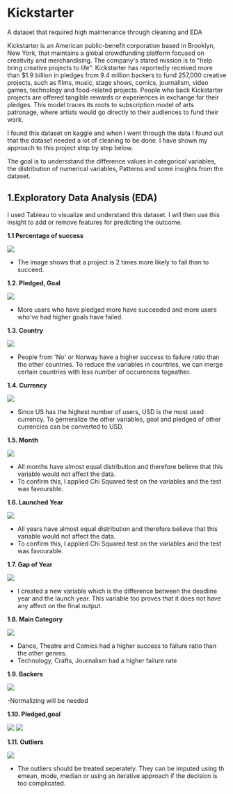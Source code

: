 # Kickstarter
A dataset that required high maintenance through cleaning and EDA

Kickstarter is an American public-benefit corporation based in Brooklyn, New York, that maintains a global crowdfunding platform focused on creativity and merchandising. The company's stated mission is to "help bring creative projects to life". Kickstarter has reportedly received more than $1.9 billion in pledges from 9.4 million backers to fund 257,000 creative projects, such as films, music, stage shows, comics, journalism, video games, technology and food-related projects.
People who back Kickstarter projects are offered tangible rewards or experiences in exchange for their pledges. This model traces its roots to subscription model of arts patronage, where artists would go directly to their audiences to fund their work.

I found this dataset on kaggle and when I went through the data I found out that the dataset needed a lot of cleaning to be done. I have shown my approach to this project step by step below.

The goal is to undersstand the difference values in categorical variables, the distribution of numerical variables, Patterns and some insights from the dataset.

## 1.Exploratory Data Analysis (EDA)

I used Tableau to visualize and understand this dataset. I will then use this insight to add or remove features for predicting the outcome.

**1.1 Percentage of success**

![](Images/1.png)

- The image shows that a project is 2 times more likely to fail than to succeed.

**1.2. Pledged, Goal**

![](Images/2.0.png)

- More users who have pledged more have succeeded and more users who've had higher goals have failed.

**1.3. Country**

![](Images/3.0.png)

- People from 'No' or Norway have a higher success to failure ratio than the other countries. To reduce the variables in countries, we can merge certain countries with less number of occurences togeather.

**1.4. Currency**

![](Images/4.0.png)

- Since US has the highest number of users, USD is the most used currency. To gerneralize the other variables, goal and pledged of other currencies can be converted to USD.

**1.5. Month**

![](Images/5.0.png)

- All months have almost equal distribution and therefore believe that this variable would not affect the data.
- To confirm this, I applied Chi Squared test on the variables and the test was favourable.

**1.6. Launched Year**

![](Images/6.0.png)

- All years have almost equal distribution and therefore believe that this variable would not affect the data.
- To confirm this, I applied Chi Squared test on the variables and the test was favourable.

**1.7. Gap of Year**

![](Images/7.0.png)

- I created a new variable which is the difference between the deadline year and the launch year. This variable too proves that it does not have any affect on the final output.

**1.8. Main Category**

![](Images/8.0.png)

- Dance, Theatre and Comics had a higher success to failure ratio than the other genres.
- Technology, Crafts, Journalism had a higher failure rate

**1.9. Backers**

![](Images/9.png)

-Normalizing will be needed

**1.10. Pledged,goal**

![](Images/10.png)
![](Images/11.png)

**1.11. Outliers**

![](Images/12.png)

- The outliers should be treated seperately. They can be imputed using th emean, mode, median or using an iterative approach if the decision is too complicated.





